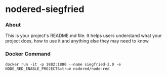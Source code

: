 nodered-siegfried
=================

### About

This is your project's README.md file. It helps users understand what your
project does, how to use it and anything else they may need to know.

### Docker Command
`docker run -it -p 1882:1880 --name siegfried-2.0 -e NODE_RED_ENABLE_PROJECTS=true nodered/node-red`
